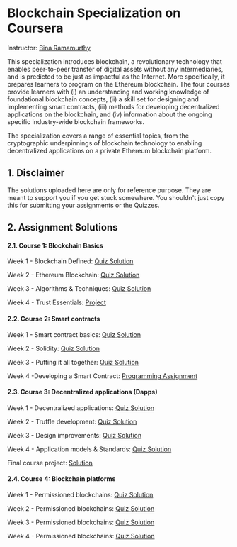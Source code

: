 # Blockchain Specialization on Coursera 
Instructor: [Bina Ramamurthy](https://www.coursera.org/instructor/~5767003)

This specialization introduces blockchain, a revolutionary technology that enables peer-to-peer transfer of digital assets without any intermediaries, and is predicted to be just as impactful as the Internet. More specifically, it prepares learners to program on the Ethereum blockchain. The four courses provide learners with (i) an understanding and working knowledge of foundational blockchain concepts, (ii) a skill set for designing and implementing smart contracts, (iii) methods for developing decentralized applications on the blockchain, and (iv) information about the ongoing specific industry-wide blockchain frameworks.

The specialization covers a range of essential topics, from the cryptographic underpinnings of blockchain technology to enabling decentralized applications on a private Ethereum blockchain platform. 

## 1. Disclaimer
The solutions uploaded here are only for reference purpose. They are meant to support you if you get stuck somewhere. You shouldn't just copy this for submitting your assignments or the Quizzes.


## 2. Assignment Solutions

#### 2.1. Course 1: Blockchain Basics 
 Week 1 - Blockchain Defined: [Quiz Solution](https://github.com/sachin-raj-m/Coursera-Blockchain-Specialization/blob/main/Blockchain%20Basics/Blockchain%20Defined%20-%20Week%201.pdf)

 Week 2 - Ethereum Blockchain: [Quiz Solution](https://github.com/sachin-raj-m/Coursera-Blockchain-Specialization/blob/main/Blockchain%20Basics/Ethereum%20Blockchain%20-%20%20Week%202.pdf)

 Week 3 - Algorithms & Techniques: [Quiz Solution](https://github.com/sachin-raj-m/Coursera-Blockchain-Specialization/blob/main/Blockchain%20Basics/Algorithms%20%20%20Techniques%20-%20%20Week%203.pdf)

 Week 4 - Trust Essentials: [Project](https://github.com/sachin-raj-m/Coursera-Blockchain-Specialization/blob/main/Blockchain%20Basics/score.txt)

#### 2.2. Course 2: Smart contracts

 Week 1 - Smart contract basics: [Quiz Solution](https://github.com/sachin-raj-m/Coursera-Blockchain-Specialization/blob/main/Smart%20contracts/Smart%20Contract%20Basics%20-%20Week%201.pdf)

 Week 2 - Solidity: [Quiz Solution](https://github.com/sachin-raj-m/Coursera-Blockchain-Specialization/blob/main/Smart%20contracts/Solidity%20-%20Week%202.pdf)

 Week 3 - Putting it all together: [Quiz Solution](https://github.com/sachin-raj-m/Coursera-Blockchain-Specialization/blob/main/Smart%20contracts/Putting%20It%20All%20Together%20-%20Week%203.pdf)

 Week 4 -Developing a Smart Contract: [Programming Assignment](https://github.com/sachin-raj-m/Coursera-Blockchain-Specialization/tree/main/Smart%20contracts/Programming%20Assignment)

#### 2.3. Course 3: Decentralized applications (Dapps)

 Week 1 - Decentralized applications: [Quiz Solution]()

 Week 2 - Truffle development: [Quiz Solution]()

 Week 3 - Design improvements: [Quiz Solution]()

 Week 4 - Application models & Standards: [Quiz Solution]() 

 Final course project: [Solution]()

#### 2.4. Course 4: Blockchain platforms

 Week 1 - Permissioned blockchains: [Quiz Solution]()

 Week 2 - Permissioned blockchains: [Quiz Solution]()

 Week 3 - Permissioned blockchains: [Quiz Solution]()

 Week 4 - Permissioned blockchains: [Quiz Solution]()
